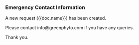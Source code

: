 <h3>Emergency Contact Information</h3>

<p>A new request ({{doc.name}}) has been created.</p>

<p>Please contact info@greenphyto.com if you have any queries.</p>

<p>Thank you.</p>